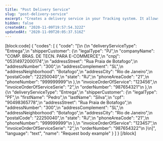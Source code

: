 ```yaml
---
title: "Post Delivery Service"
slug: "post-delivery-service"
excerpt: "Creates a delivery service in your Tracking system. It allows the user to configure the Route Scheduling services, without defining the Delivery Person or Route Date."
hidden: false
createdAt: "2020-11-09T19:57:54.322Z"
updatedAt: "2020-11-09T20:05:37.516Z"
---
```

[block:code]
{
  "codes": [
    {
      "code": "[\n    {\n        \"deliveryServiceType\": \"Entrega\",\n        \"shipperCustomer\": {\n            \"legalType\": \"PJ\",\n            \"companyName\": \"COMP. BRAS. DE TECN. PARA E-COMMERCE\",\n            \"cnpj\": \"05314972000174\",\n            \"addressStreet\": \"Rua Praia de Botafogo\",\n            \"addressNumber\": \"300\",\n            \"addressComplement\": \"SL\",\n            \"addressNeighborhood\": \"Botafogo\",\n            \"addressCity\": \"Rio de Janeiro\",\n            \"postalCode\": \"22250040\",\n            \"state\": \"RJ\",\n            \"phoneAreaCode\": \"21\",\n            \"phoneNumber\": \"999999999\"\n        },\n        \"invoiceOrderOfService\": \"123456\",\n        \"invoiceOrderOfServiceSerie\": \"2\",\n        \"orderNumber\": \"987654321\"\n    },\n    {\n        \"deliveryServiceType\": \"Entrega\",\n        \"shipperCustomer\": {\n            \"legalType\": \"PF\",\n            \"firstName\": \"Pedro\",\n            \"lastName\": \"Silva\",\n            \"cpf\": \"90498365778\",\n            \"addressStreet\": \"Rua Praia de Botafogo\",\n            \"addressNumber\": \"300\",\n            \"addressComplement\": \"SL\",\n            \"addressNeighborhood\": \"Botafogo\",\n            \"addressCity\": \"Rio de Janeiro\",\n            \"postalCode\": \"22250040\",\n            \"state\": \"RJ\",\n            \"phoneAreaCode\": \"21\",\n            \"phoneNumber\": \"999999999\"\n        },\n        \"invoiceOrderOfService\": \"123457\",\n        \"invoiceOrderOfServiceSerie\": \"2\",\n        \"orderNumber\": \"987654322\"\n    }\n]",
      "language": "text",
      "name": "Request body example"
    }
  ]
}
[/block]